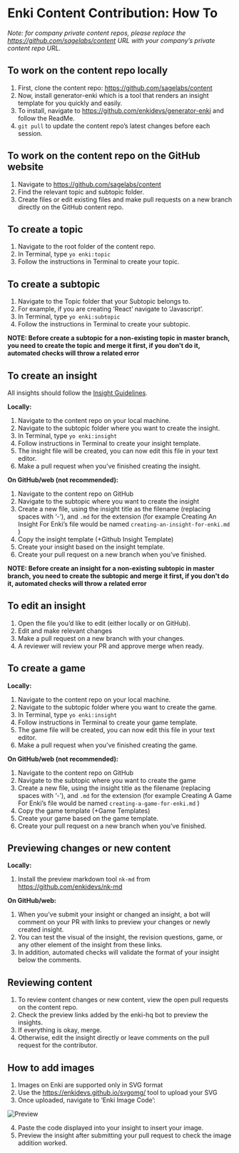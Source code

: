# Enki Content Contribution: How To

*Note: for company private content repos, please replace the https://github.com/sagelabs/content URL with your company’s private content repo URL.*

## To work on the content repo locally
1. First, clone the content repo: https://github.com/sagelabs/content
2. Now, install generator-enki which is a tool that renders an insight template for you quickly and easily.
3. To install, navigate to https://github.com/enkidevs/generator-enki and follow the ReadMe.
4. `git pull` to update the content repo’s latest changes before each session.


## To work on the content repo on the GitHub website
1. Navigate to https://github.com/sagelabs/content
2. Find the relevant topic and subtopic folder.
3. Create files or edit existing files and make pull requests on a new branch directly on the GitHub content repo.

## To create a topic
1. Navigate to the root folder of the content repo.
2. In Terminal, type `yo enki:topic`  
3. Follow the instructions in Terminal to create your topic.


## To create a subtopic
1. Navigate to the Topic folder that your Subtopic belongs to.
  1. For example, if you are creating ‘React’ navigate to ‘Javascript’.
2. In Terminal, type `yo enki:subtopic` 
3. Follow the instructions in Terminal to create your subtopic.

**NOTE: Before create a subtopic for a non-existing topic in master branch, you need to create the topic and merge it first, if you don't do it, automated checks will throw a related error**

## To create an insight

All insights should follow the [Insight Guidelines](https://github.com/enkidevs/guidelines).

**Locally:**

1. Navigate to the content repo on your local machine.
2. Navigate to the subtopic folder where you want to create the insight.
3. In Terminal, type  `yo enki:insight` 
4. Follow instructions in Terminal to create your insight template.
5. The insight file will be created, you can now edit this file in your text editor.
6. Make a pull request when you’ve finished creating the insight.

**On GitHub/web (not recommended):**

1. Navigate to the content repo on GitHub
2. Navigate to the subtopic where you want to create the insight
3. Create a new file, using the insight title as the filename (replacing spaces with ‘-’), and `.md` for the extension (for example Creating An Insight For Enki’s file would be named `creating-an-insight-for-enki.md` )
4. Copy the insight template (+Github Insight Template)
5. Create your insight based on the insight template.
6. Create your pull request on a new branch when you’ve finished.

**NOTE: Before create an insight for a non-existing subtopic in master branch, you need to create the subtopic and merge it first, if you don't do it, automated checks will throw a related error**

## To edit an insight
1. Open the file you’d like to edit (either locally or on GitHub).
2. Edit and make relevant changes
3. Make a pull request on a new branch with your changes.
4. A reviewer will review your PR and approve merge when ready.

## To create a game

**Locally:**

1. Navigate to the content repo on your local machine.
2. Navigate to the subtopic folder where you want to create the game.
3. In Terminal, type  `yo enki:insight` 
4. Follow instructions in Terminal to create your game template.
5. The game file will be created, you can now edit this file in your text editor.
6. Make a pull request when you’ve finished creating the game.

**On GitHub/web (not recommended):**

1. Navigate to the content repo on GitHub
2. Navigate to the subtopic where you want to create the game
3. Create a new file, using the insight title as the filename (replacing spaces with ‘-’), and `.md` for the extension (for example Creating A Game For Enki’s file would be named `creating-a-game-for-enki.md` )
4. Copy the game template (+Game Templates)
5. Create your game based on the game template.
6. Create your pull request on a new branch when you’ve finished.


## Previewing changes or new content

**Locally:**

1. Install the preview markdown tool `nk-md` from https://github.com/enkidevs/nk-md

**On GitHub/web:**

1. When you’ve submit your insight or changed an insight, a bot will comment on your PR with links to preview your changes or newly created insight.
2. You can test the visual of the insight, the revision questions, game, or any other element of the insight from these links.
3. In addition, automated checks will validate the format of your insight below the comments.

## Reviewing content
1. To review content changes or new content, view the open pull requests on the content repo.
2. Check the preview links added by the enki-hq bot to preview the insights.
3. If everything is okay, merge.
4. Otherwise, edit the insight directly or leave comments on the pull request for the contributor.


## How to add images
1. Images on Enki are supported only in SVG format
2. Use the https://enkidevs.github.io/svgomg/ tool to upload your SVG
3. Once uploaded, navigate to ‘Enki Image Code’:

![Preview](https://d2mxuefqeaa7sj.cloudfront.net/s_807FF94CFA7CEE44DBBA8A50F2F53E5F49DA9ACB203A2128D5EF02C3B09B4ECD_1481598513946_file.png)

4. Paste the code displayed into your insight to insert your image.
5. Preview the insight after submitting your pull request to check the image addition worked.
